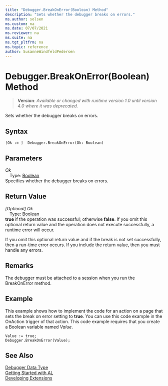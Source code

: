 ```yaml
---
title: "Debugger.BreakOnError(Boolean) Method"
description: "Sets whether the debugger breaks on errors."
ms.author: solsen
ms.custom: na
ms.date: 07/07/2021
ms.reviewer: na
ms.suite: na
ms.tgt_pltfrm: na
ms.topic: reference
author: SusanneWindfeldPedersen
---
```

[//]: # (START>DO_NOT_EDIT)
[//]: # (IMPORTANT:Do not edit any of the content between here and the END>DO_NOT_EDIT.)
[//]: # (Any modifications should be made in the .xml files in the ModernDev repo.)
# Debugger.BreakOnError(Boolean) Method
> **Version**: _Available or changed with runtime version 1.0 until version 4.0 where it was deprecated._

Sets whether the debugger breaks on errors.


## Syntax
```AL
[Ok := ]  Debugger.BreakOnError(Ok: Boolean)
```
## Parameters
*Ok*  
&emsp;Type: [Boolean](../boolean/boolean-data-type.md)  
Specifies whether the debugger breaks on errors.  


## Return Value
*[Optional] Ok*  
&emsp;Type: [Boolean](../boolean/boolean-data-type.md)  
**true** if the operation was successful; otherwise **false**.   If you omit this optional return value and the operation does not execute successfully, a runtime error will occur.  


[//]: # (IMPORTANT: END>DO_NOT_EDIT)

If you omit this optional return value and if the break is not set successfully, then a run-time error occurs. If you include the return value, then you must handle any errors.  
  
## Remarks

The debugger must be attached to a session when you run the BreakOnError method.  
  
## Example

This example shows how to implement the code for an action on a page that sets the break on error setting to **true**. You can use this code example in the OnAction trigger of that action. This code example requires that you create a Boolean variable named *Value*.  
  
```al
Value := true;  
Debugger.BreakOnError(Value);  
```  

## See Also
[Debugger Data Type](debugger-data-type.md)  
[Getting Started with AL](../../devenv-get-started.md)  
[Developing Extensions](../../devenv-dev-overview.md)